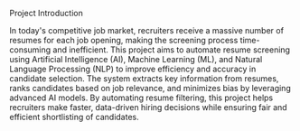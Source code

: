 Project Introduction

In today's competitive job market, recruiters receive a massive number of resumes for each job opening, making the screening process time-consuming and inefficient. This project aims to automate resume screening using Artificial Intelligence (AI), Machine Learning (ML), and Natural Language Processing (NLP) to improve efficiency and accuracy in candidate selection. The system extracts key information from resumes, ranks candidates based on job relevance, and minimizes bias by leveraging advanced AI models. By automating resume filtering, this project helps recruiters make faster, data-driven hiring decisions while ensuring fair and efficient shortlisting of candidates.
